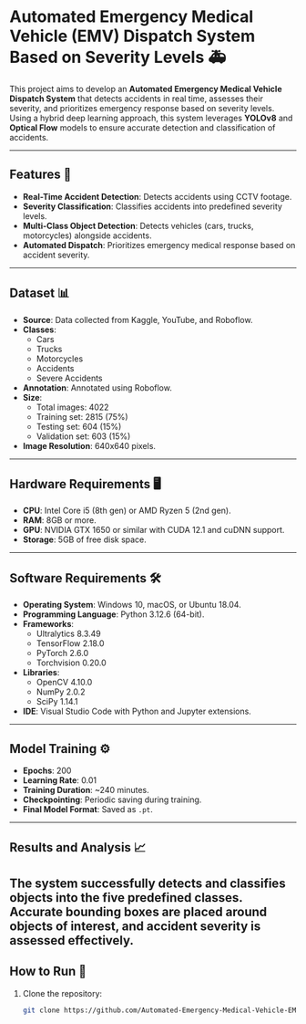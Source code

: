 # Automated Emergency Medical Vehicle (EMV) Dispatch System Based on Severity Levels 🚑

This project aims to develop an **Automated Emergency Medical Vehicle Dispatch System** that detects accidents in real time, assesses their severity, and prioritizes emergency response based on severity levels. Using a hybrid deep learning approach, this system leverages **YOLOv8** and **Optical Flow** models to ensure accurate detection and classification of accidents.

---

## Features 🌟
- **Real-Time Accident Detection**: Detects accidents using CCTV footage.
- **Severity Classification**: Classifies accidents into predefined severity levels.
- **Multi-Class Object Detection**: Detects vehicles (cars, trucks, motorcycles) alongside accidents.
- **Automated Dispatch**: Prioritizes emergency medical response based on accident severity.

---

## Dataset 📊
- **Source**: Data collected from Kaggle, YouTube, and Roboflow. 
- **Classes**: 
  - Cars
  - Trucks
  - Motorcycles
  - Accidents
  - Severe Accidents
- **Annotation**: Annotated using Roboflow.
- **Size**: 
  - Total images: 4022
  - Training set: 2815 (75%)
  - Testing set: 604 (15%)
  - Validation set: 603 (15%)
- **Image Resolution**: 640x640 pixels.

---

## Hardware Requirements 🖥️
- **CPU**: Intel Core i5 (8th gen) or AMD Ryzen 5 (2nd gen).
- **RAM**: 8GB or more.
- **GPU**: NVIDIA GTX 1650 or similar with CUDA 12.1 and cuDNN support.
- **Storage**: 5GB of free disk space.

---

## Software Requirements 🛠️
- **Operating System**: Windows 10, macOS, or Ubuntu 18.04.
- **Programming Language**: Python 3.12.6 (64-bit).
- **Frameworks**:
  - Ultralytics 8.3.49
  - TensorFlow 2.18.0
  - PyTorch 2.6.0
  - Torchvision 0.20.0
- **Libraries**:
  - OpenCV 4.10.0
  - NumPy 2.0.2
  - SciPy 1.14.1
- **IDE**: Visual Studio Code with Python and Jupyter extensions.

---

## Model Training ⚙️
- **Epochs**: 200
- **Learning Rate**: 0.01
- **Training Duration**: ~240 minutes.
- **Checkpointing**: Periodic saving during training.
- **Final Model Format**: Saved as `.pt`.

---

## Results and Analysis 📈
The system successfully detects and classifies objects into the five predefined classes. Accurate bounding boxes are placed around objects of interest, and accident severity is assessed effectively.
---

## How to Run 🚀
1. Clone the repository:
   ```bash
   git clone https://github.com/Automated-Emergency-Medical-Vehicle-EMV-Dispatch-System-Based-on-Severity-Levels.git
